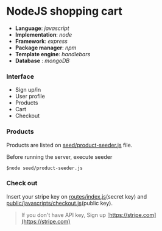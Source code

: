# NodeJS shopping cart

- **Language**: *javascript*
- **Implementation**: *node*
- **Framework**: *express*
- **Package manager**: *npm*
- **Template engine**: *handlebars*
- **Database** : *mongoDB*



### Interface

- Sign up/in
- User profile
- Products
- Cart
- Checkout

### Products

Products are listed on <u>seed/product-seeder.js</u> file.

Before running the server, execute seeder

```
$node seed/product-seeder.js
```

### Check out

Insert your stripe key on <u>routes/index.js</u>(secret key) and <u>public/javascripts/checkout.js</u>(public key).
> If you don't have API key,  Sign up [https://stripe.com](https://stripe.com)